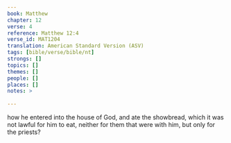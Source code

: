 ```yaml
---
book: Matthew
chapter: 12
verse: 4
reference: Matthew 12:4
verse_id: MAT1204
translation: American Standard Version (ASV)
tags: [bible/verse/bible/nt]
strongs: []
topics: []
themes: []
people: []
places: []
notes: >
  
---
```


how he entered into the house of God, and ate the showbread, which it was not lawful for him to eat, neither for them that were with him, but only for the priests?
